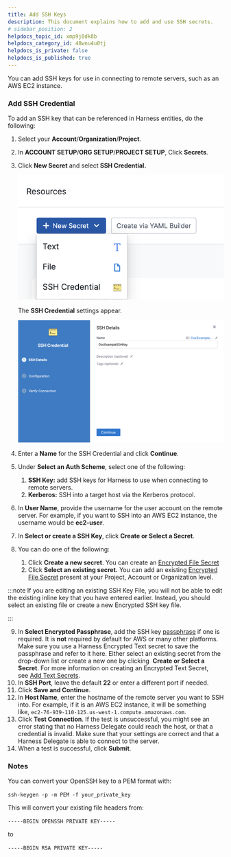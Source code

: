 ```yaml
---
title: Add SSH Keys
description: This document explains how to add and use SSH secrets.
# sidebar_position: 2
helpdocs_topic_id: xmp9j0dk8b
helpdocs_category_id: 48wnu4u0tj
helpdocs_is_private: false
helpdocs_is_published: true
---
```


You can add SSH keys for use in connecting to remote servers, such as an AWS EC2 instance.
### Add SSH Credential

To add an SSH key that can be referenced in Harness entities, do the following:

1. Select your **Account**/**Organization**/**Project**.
2. In **ACCOUNT SETUP**/**ORG SETUP**/**PROJECT SETUP**, Click **Secrets**.
3. Click **New Secret** and select **SSH Credential.**

   ![](./static/add-use-ssh-secrets-17.png)

   The **SSH Credential** settings appear.

   ![](./static/add-use-ssh-secrets-18.png)

4. Enter a **Name** for the SSH Credential and click **Continue**.
5. Under **Select an Auth Scheme**, select one of the following:
	1. **SSH Key:** add SSH keys for Harness to use when connecting to remote servers.
	2. **Kerberos:** SSH into a target host via the Kerberos protocol.
6. In **User Name**, provide the username for the user account on the remote server. For example, if you want to SSH into an AWS EC2 instance, the username would be **ec2-user**.
7. In **Select or create a SSH Key**, click **Create or Select a Secret**.
8. You can do one of the following:
	1. Click **Create a new secret**. You can create an [Encrypted File Secret](./3-add-file-secrets.md) 
	2. Click **Select an existing secret.** You can add an existing [Encrypted File Secret](./3-add-file-secrets.md) present at your Project, Account or Organization level.


:::note
If you are editing an existing SSH Key File, you will not be able to edit the existing inline key that you have entered earlier. Instead, you should select an existing file or create a new Encrypted SSH key file.

:::

9. In **Select Encrypted Passphrase**, add the SSH key [passphrase](https://www.ssh.com/ssh/passphrase) if one is required. It is **not** required by default for AWS or many other platforms. Make sure you use a Harness Encrypted Text secret to save the passphrase and refer to it here. Either select an existing secret from the drop-down list or create a new one by clicking  **Create or Select a Secret**. For more information on creating an Encrypted Text Secret, see [Add Text Secrets](../6_Secrets/2-add-use-text-secrets.md).
10. In **SSH Port**, leave the default **22** or enter a different port if needed.
11. Click **Save and Continue**.
12. In **Host Name**, enter the hostname of the remote server you want to SSH into. For example, if it is an AWS EC2 instance, it will be something like, `ec2-76-939-110-125.us-west-1.compute.amazonaws.com`.
13. Click **Test Connection**. If the test is unsuccessful, you might see an error stating that no Harness Delegate could reach the host, or that a credential is invalid. Make sure that your settings are correct and that a Harness Delegate is able to connect to the server.
14. When a test is successful, click **Submit**.

### Notes

You can convert your OpenSSH key to a PEM format with:

`ssh-keygen -p -m PEM -f your_private_key`

This will convert your existing file headers from:

`-----BEGIN OPENSSH PRIVATE KEY-----`

to

`-----BEGIN RSA PRIVATE KEY-----`

